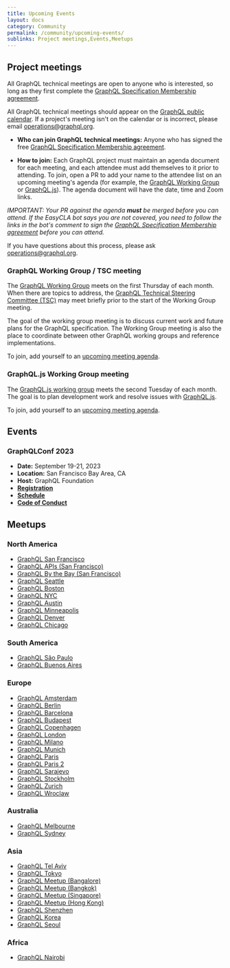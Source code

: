 ```yaml
---
title: Upcoming Events
layout: docs
category: Community
permalink: /community/upcoming-events/
sublinks: Project meetings,Events,Meetups
---
```


## Project meetings

All GraphQL technical meetings are open to anyone who is interested, so long as they first complete the [GraphQL Specification Membership agreement](https://github.com/graphql/graphql-wg/tree/HEAD/membership).

All GraphQL technical meetings should appear on the [GraphQL public calendar](https://calendar.graphql.org). If a project's meeting isn't on the calendar or is incorrect, please email [operations@graphql.org](mailto:operations@graphql.org).

- **Who can join GraphQL technical meetings:** Anyone who has signed the free [GraphQL Specification Membership agreement](https://github.com/graphql/graphql-wg/tree/HEAD/membership).

- **How to join:** Each GraphQL project must maintain an agenda document for each meeting, and each attendee must add themselves to it prior to attending. To join, open a PR to add your name to the attendee list on an upcoming meeting's agenda (for example, the [GraphQL Working Group](https://github.com/graphql/graphql-wg/tree/HEAD/agendas) or [GraphQL.js](https://github.com/graphql/graphql-js-wg/tree/main/agendas)). The agenda document will have the date, time and Zoom links.

_IMPORTANT: Your PR against the agenda_ **_must_** _be merged before you can attend. If the EasyCLA bot says you are not covered, you need to follow the links in the bot's comment to sign the [GraphQL Specification Membership agreement](https://github.com/graphql/graphql-wg/tree/HEAD/membership) before you can attend._

If you have questions about this process, please ask [operations@graphql.org](mailto:operations@graphql.org).

### GraphQL Working Group / TSC meeting

The [GraphQL Working Group](https://github.com/graphql/graphql-wg) meets on the first Thursday of each month. When there are topics to address, the [GraphQL Technical Steering Committee (TSC)](https://github.com/graphql/graphql-wg/blob/HEAD/GraphQL-TSC.md) may meet briefly prior to the start of the Working Group meeting.

The goal of the working group meeting is to discuss current work and future plans for the GraphQL specification. The Working Group meeting is also the place to coordinate between other GraphQL working groups and reference implementations.

To join, add yourself to an [upcoming meeting agenda](https://github.com/graphql/graphql-wg/tree/HEAD/agendas).

### GraphQL.js Working Group meeting

The [GraphQL.js working group](https://github.com/graphql/graphql-js-wg) meets the second Tuesday of each month. The goal is to plan development work and resolve issues with [GraphQL.js](https://github.com/graphql/graphql-js).

To join, add yourself to an [upcoming meeting agenda](https://github.com/graphql/graphql-js-wg/tree/HEAD/agendas).

## Events

<!-- _None currently scheduled_ -->

<!-- Event template, copy and paste what you need. Please note that the only three required fields are the name of the event, who is organizing and hosting it, and the link to the code of conduct. Events without this information can't be posted.

### [Name of the event - REQUIRED]

* **Date(s):** [date]
* **Location:** [city, state, country|Virtual|Hybrid]
* **Registration:** [link to reg site, with cost]
* **CFP:** [link to CFP site]
* **Schedule:** [link to schedule site]
* **Host:** [name of organization or company hosting the event - REQUIRED]
* **Code of Conduct:** [link to code of conduct - REQUIRED]

-->

### GraphQLConf 2023

- **Date:** September 19-21, 2023
- **Location:** San Francisco Bay Area, CA
- **Host:** GraphQL Foundation
- [**Registration**](https://graphql.org/conf/#attend)
- [**Schedule**](https://graphql.org/conf/schedule/)
- [**Code of Conduct**](https://graphql.org/conf/faq/#codeofconduct)

## Meetups

### North America

- [GraphQL San Francisco](https://www.meetup.com/sf-graphql/)
- [GraphQL APIs (San Francisco)](http://www.meetup.com/graphql/)
- [GraphQL By the Bay (San Francisco)](https://www.meetup.com/graphql-by-the-bay/)
- [GraphQL Seattle](https://www.meetup.com/seattlegraphql/)
- [GraphQL Boston](https://www.meetup.com/graphql-boston/)
- [GraphQL NYC](https://www.meetup.com/graphql-newyork/)
- [GraphQL Austin](https://www.meetup.com/ATX-GraphQL/)
- [GraphQL Minneapolis](https://www.meetup.com/GraphQL-MN/)
- [GraphQL Denver](https://www.meetup.com/graphql-denver)
- [GraphQL Chicago](https://www.meetup.com/graphql-chicago/)

### South America

- [GraphQL São Paulo](https://www.meetup.com/graphql-sp/)
- [GraphQL Buenos Aires](https://www.meetup.com/GraphQL-BA/)

### Europe

- [GraphQL Amsterdam](https://www.meetup.com/Amsterdam-GraphQL-Meetup/)
- [GraphQL Berlin](https://www.meetup.com/graphql-berlin/)
- [GraphQL Barcelona](https://www.meetup.com/GraphQL-Barcelona/)
- [GraphQL Budapest](https://www.meetup.com/Budapest-GraphQL/)
- [GraphQL Copenhagen](https://www.meetup.com/Copenhagen-GraphQL-Meetup-Group/)
- [GraphQL London](https://guild.host/graphql-london/events)
- [GraphQL Milano](https://www.meetup.com/GraphQL-Milano/)
- [GraphQL Munich](https://www.meetup.com/GraphQL-Munich/)
- [GraphQL Paris](https://www.meetup.com/GraphQL-Paris/)
- [GraphQL Paris 2](https://www.meetup.com/fr-FR/parisgraphql/)
- [GraphQL Sarajevo](https://www.meetup.com/graphql-sarajevo/)
- [GraphQL Stockholm](https://www.meetup.com/GraphQL-Stockholm/)
- [GraphQL Zurich](https://www.meetup.com/graphql-zurich/)
- [GraphQL Wroclaw](https://www.meetup.com/GraphQL-Wroclaw/)

### Australia

- [GraphQL Melbourne](http://graphql.melbourne/)
- [GraphQL Sydney](https://graphql.sydney/)

### Asia

- [GraphQL Tel Aviv](https://www.meetup.com/GraphQL-TLV/)
- [GraphQL Tokyo](https://www.meetup.com/GraphQL-Tokyo/)
- [GraphQL Meetup (Bangalore)](https://www.meetup.com/graphql-bangalore/)
- [GraphQL Meetup (Bangkok)](https://www.meetup.com/GraphQL-Bangkok/)
- [GraphQL Meetup (Singapore)](https://www.meetup.com/GraphQL-SG/)
- [GraphQL Meetup (Hong Kong)](https://www.meetup.com/GraphQLHongKong/)
- [GraphQL Shenzhen](https://www.meetup.com/graphqlshenzhen/)
- [GraphQL Korea](https://www.facebook.com/groups/graphql.kr)
- [GraphQL Seoul](https://www.meetup.com/graphql-seoul/)

### Africa

- [GraphQL Nairobi](https://www.meetup.com/Nairobi-GraphQL-Meetup/)
